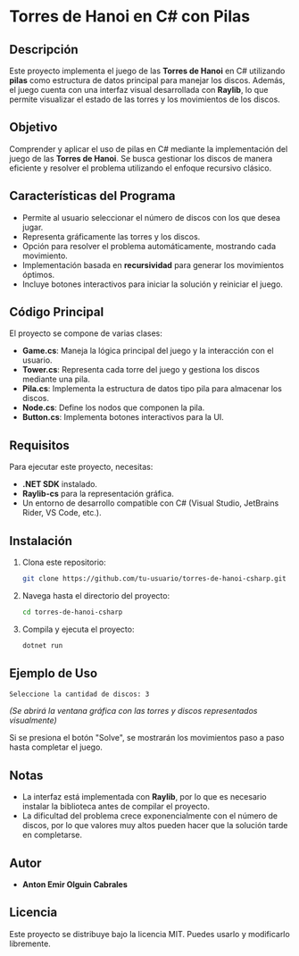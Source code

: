 # Torres de Hanoi en C# con Pilas

## Descripción
Este proyecto implementa el juego de las **Torres de Hanoi** en C# utilizando **pilas** como estructura de datos principal para manejar los discos. Además, el juego cuenta con una interfaz visual desarrollada con **Raylib**, lo que permite visualizar el estado de las torres y los movimientos de los discos.

## Objetivo
Comprender y aplicar el uso de pilas en C# mediante la implementación del juego de las **Torres de Hanoi**. Se busca gestionar los discos de manera eficiente y resolver el problema utilizando el enfoque recursivo clásico.

## Características del Programa
- Permite al usuario seleccionar el número de discos con los que desea jugar.
- Representa gráficamente las torres y los discos.
- Opción para resolver el problema automáticamente, mostrando cada movimiento.
- Implementación basada en **recursividad** para generar los movimientos óptimos.
- Incluye botones interactivos para iniciar la solución y reiniciar el juego.

## Código Principal
El proyecto se compone de varias clases:
- **Game.cs**: Maneja la lógica principal del juego y la interacción con el usuario.
- **Tower.cs**: Representa cada torre del juego y gestiona los discos mediante una pila.
- **Pila.cs**: Implementa la estructura de datos tipo pila para almacenar los discos.
- **Node.cs**: Define los nodos que componen la pila.
- **Button.cs**: Implementa botones interactivos para la UI.

## Requisitos
Para ejecutar este proyecto, necesitas:
- **.NET SDK** instalado.
- **Raylib-cs** para la representación gráfica.
- Un entorno de desarrollo compatible con C# (Visual Studio, JetBrains Rider, VS Code, etc.).

## Instalación
1. Clona este repositorio:
   ```sh
   git clone https://github.com/tu-usuario/torres-de-hanoi-csharp.git
   ```
2. Navega hasta el directorio del proyecto:
   ```sh
   cd torres-de-hanoi-csharp
   ```
3. Compila y ejecuta el proyecto:
   ```sh
   dotnet run
   ```

## Ejemplo de Uso
```sh
Seleccione la cantidad de discos: 3
```
_(Se abrirá la ventana gráfica con las torres y discos representados visualmente)_

Si se presiona el botón "Solve", se mostrarán los movimientos paso a paso hasta completar el juego.

## Notas
- La interfaz está implementada con **Raylib**, por lo que es necesario instalar la biblioteca antes de compilar el proyecto.
- La dificultad del problema crece exponencialmente con el número de discos, por lo que valores muy altos pueden hacer que la solución tarde en completarse.

## Autor
- **Anton Emir Olguin Cabrales**

## Licencia
Este proyecto se distribuye bajo la licencia MIT. Puedes usarlo y modificarlo libremente.

